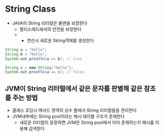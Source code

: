 # String Class

- JAVA의 String 리터럴은 불변을 보장한다
  - 멀티스레드에서의 안전을 보장한다
  - + 연산시 새로운 String객체를 생성한다
```java
String a = "hello";
String b = "hello";
System.out.println(a == b); // true

String c = new String("hello");
System.out.println(a == c); // false
```

## JVM이 String 리터럴에서 같은 문자를 판별해 같은 참조를 주는 방법

- 클래스 로딩시 메서드 영역의 상수 풀에서 String 리터럴들을 관리한다
- JVM내부에는 String pool이라는 해시 테이블 구조가 존재한다
  - 새로운 리터럴이 등장하면 JVM은 String pool에서 이미 존재하는지 해시를 이용해 검색한다